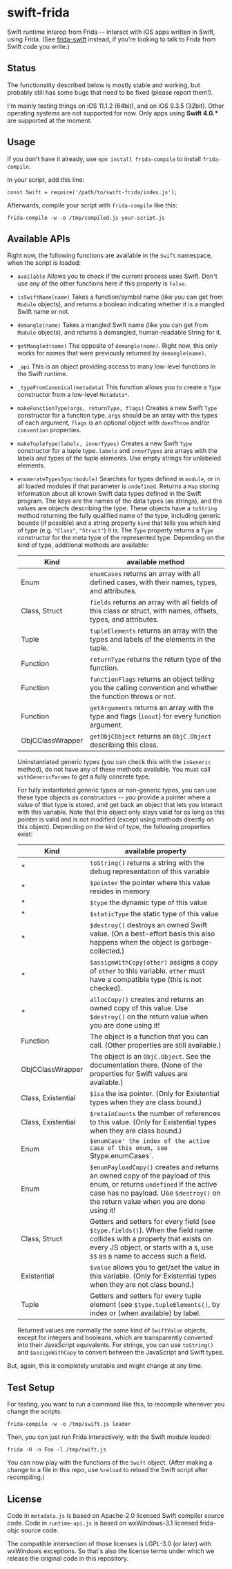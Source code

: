 # swift-frida

Swift runtime interop from Frida -- interact with iOS apps written in Swift,
using Frida. (See [frida-swift](https://github.com/frida/frida-swift) instead,
if you're looking to talk to Frida from Swift code you write.)

## Status

The functionality described below is mostly stable and working, but probably
still has some bugs that need to be fixed (please report them!).

I'm mainly testing things on iOS 11.1.2 (64bit), and on iOS 9.3.5 (32bit). Other
operating systems are not supported for now. Only apps using **Swift 4.0.\***
are supported at the moment.

## Usage

If you don't have it already, use `npm install frida-compile` to install
`frida-compile`.

In your script, add this line:

    const Swift = require('/path/to/swift-frida/index.js');

Afterwards, compile your script with `frida-compile` like this:

    frida-compile -w -o /tmp/compiled.js your-script.js


## Available APIs

Right now, the following functions are available in the `Swift` namespace, when the script is loaded:

 * `available` Allows you to check if the current process uses Swift. Don't use any of the other functions here if this property is `false`.
 * `isSwiftName(name)` Takes a function/symbol name (like you can get from `Module` objects), and returns a boolean indicating whether it is a mangled Swift name or not.
 * `demangle(name)` Takes a mangled Swift name (like you can get from `Module` objects), and returns a demangled, human-readable String for it.
 * `getMangled(name)` The opposite of `demangle(name)`. Right now, this only works for names that were previously returned by `demangle(name)`.
 * `_api` This is an object providing access to many low-level functions in the Swift runtime.
 * `_typeFromCanonical(metadata)` This function allows you to create a `Type` constructor from a low-level `Metadata*`.
 * `makeFunctionType(args, returnType, flags)` Creates a new Swift `Type` constructor for a function type. `args` should be an array with the types of each argument, `flags` is an optional object with `doesThrow` and/or `convention` properties.
 * `makeTupleType(labels, innerTypes)` Creates a new Swift `Type` constructor for a tuple type. `labels` and `innerTypes` are arrays with the labels and types of the tuple elements. Use empty strings for unlabeled elements.
 * `enumerateTypesSync(module)` Searches for types defined in `module`, or in all loaded modules if that parameter is `undefined`. Returns a `Map` storing information about all known Swift data types defined in the Swift program. The keys are the names of the data types (as strings), and the values are objects describing the type. These objects have a `toString` method returning the fully qualified name of the type, including generic bounds (if possible) and a string property `kind` that tells you which kind of type (e.g. `"Class"`, `"Struct"`) it is. The `Type` property returns a `Type` constructor for the meta type of the represented type. Depending on the kind of type, additional methods are available:
 
    Kind             | available method
    -----------------|---------------------------------------------------------------------------------------------------------------
    Enum             | `enumCases` returns an array with all defined cases, with their names, types, and attributes.
    Class, Struct   | `fields` returns an array with all fields of this class or struct, with names, offsets, types, and attributes.
    Tuple            | `tupleElements` returns an array with the types and labels of the elements in the tuple.
    Function         | `returnType` returns the return type of the function.
    Function         | `functionFlags` returns an object telling you the calling convention and whether the function throws or not.
    Function         | `getArguments` returns an array with the type and flags (`inout`) for every function argument.
    ObjCClassWrapper | `getObjCObject` returns an `ObjC.Object` describing this class.

    Uninstantiated generic types (you can check this with the `isGeneric` method), do not have any of these methods available. You must call `withGenericParams` to get a fully concrete type.

    For fully instantiated generic types or non-generic types, you can use these type objects as constructors -- you provide a pointer where a value of that type is stored, and get back an object that lets you interact with this variable. Note that this object only stays valid for as long as this pointer is valid and is not modified (except using methods directly on this object). Depending on the kind of type, the following properties exist:

    Kind               | available property
    -------------------|---------------------------------------------------------------------------------------------------------------
    \*                  | `toString()` returns a string with the debug representation of this variable
    \*                 | `$pointer` the pointer where this value resides in memory
    \*                 | `$type` the dynamic type of this value
    \*                 | `$staticType` the static type of this value
    \*                 | `$destroy()` destroys an owned Swift value. (On a best-effort basis this also happens when the object is garbage-collected.)
    \*                 | `$assignWithCopy(other)` assigns a copy of `other` to this variable. `other` must have a compatible type (this is not checked).
    \*                 | `allocCopy()` creates and returns an owned copy of this value. Use `$destroy()` on the return value when you are done using it!
    Function           | The object is a function that you can call. (Other properties are still available.)
    ObjCClassWrapper   | The object is an `ObjC.Object`. See the documentation there. (None of the properties for Swift values are available.)
    Class, Existential | `$isa` the isa pointer. (Only for Existential types when they are class bound.)
    Class, Existential | `$retainCounts` the number of references to this value. (Only for Existential types when they are class bound.)
    Enum               | `$enumCase' the index of the active case of this enum, see `$type.enumCases`.
    Enum               | `$enumPayloadCopy()` creates and returns an owned copy of the payload of this enum, or returns `undefined` if the active case has no payload. Use `$destroy()` on the return value when you are done using it!
    Class, Struct      | Getters and setters for every field (see `$type.fields()`). When the field name collides with a property that exists on every JS object, or starts with a `$`, use `$$` as a name to access such a field.
    Existential        | `$value` allows you to get/set the value in this variable. (Only for Existential types when they are not class bound.)
    Tuple              | Getters and setters for every tuple element (see `$type.tupleElements()`, by index or (when available) by label.

    Returned values are normally the same kind of `SwiftValue` objects, except for integers and booleans, which are transparently converted into their JavaScript equivalents. For strings, you can use `toString()` and `$assignWithCopy` to convert between the JavaScript and Swift types.




But, again, this is completely unstable and might change at any time.

## Test Setup

For testing, you want to run a command like this, to recompile whenever you
change the scripts:

    frida-compile -w -o /tmp/swift.js loader

Then, you can just run Frida interactively, with the Swift module loaded:

    frida -U -n Foo -l /tmp/swift.js

You can now play with the functions of the `Swift` object.  (After making a
change to a file in this repo, use `%reload` to reload the Swift script after
recompiling.)


## License

Code in `metadata.js` is based on Apache-2.0 licensed Swift compiler source
code.  Code in `runtime-api.js` is based on wxWindows-3.1 licensed frida-objc
source code.

The compatible intersection of those licenses is LGPL-3.0 (or later) with
wxWindows exceptions. So that's also the license terms under which we release
the original code in this repository.
